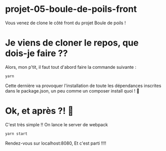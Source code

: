 # projet-05-boule-de-poils-front

Vous venez de clone le côté front du projet Boule de poils !

# Je viens de cloner le repos, que dois-je faire ??
Alors, mon p'tit, il faut tout d'abord faire la commande suivante :
```sh
yarn
```
Cette dernière va provoquer l'installation de toute les dépendances inscrites dans le package.json, 
un peu comme un composer install quoi ! 🙂

# Ok, et après ?! 🤔
C'est très simple !! On lance le server de webpack
```sh
yarn start
```
Rendez-vous sur localhost:8080, Et c'est parti !!!!
